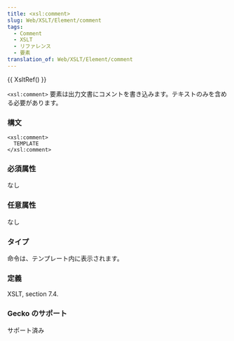 ```yaml
---
title: <xsl:comment>
slug: Web/XSLT/Element/comment
tags:
  - Comment
  - XSLT
  - リファレンス
  - 要素
translation_of: Web/XSLT/Element/comment
---
```

{{ XsltRef() }}

`<xsl:comment>` 要素は出力文書にコメントを書き込みます。テキストのみを含める必要があります。

### 構文

```
<xsl:comment>
  TEMPLATE
</xsl:comment>
```

### 必須属性

なし

### 任意属性

なし

### タイプ

命令は、テンプレート内に表示されます。

### 定義

XSLT, section 7.4.

### Gecko のサポート

サポート済み

